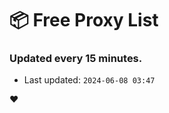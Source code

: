 # :package: Free Proxy List
### Updated every 15 minutes.

- Last updated: `2024-06-08 03:47`

:heart:
